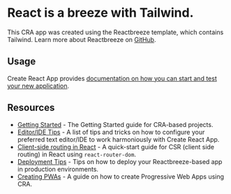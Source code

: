 # React is a breeze with Tailwind.
This CRA app was created using the Reactbreeze template, which contains Tailwind. Learn more about Reactbreeze on [GitHub](https://github.com/hydrabank/cra-template-reactbreeze).

## Usage

Create React App provides [documentation on how you can start and test your new application](https://create-react-app.dev/docs/available-scripts).

## Resources
- [Getting Started](https://create-react-app.dev/docs/getting-started) - The Getting Started guide for CRA-based projects.
- [Editor/IDE Tips](https://create-react-app.dev/docs/setting-up-your-editor) - A list of tips and tricks on how to configure your preferred text editor/IDE to work harmoniously with Create React App.
- [Client-side routing in React](https://reactrouter.com/web/guides/quick-start) - A quick-start guide for CSR (client side routing) in React using `react-router-dom`.
- [Deployment Tips](https://create-react-app.dev/docs/deployment) - Tips on how to deploy your Reactbreeze-based app in production environments.
- [Creating PWAs](https://facebook.github.io/create-react-app/docs/making-a-progressive-web-app) - A guide on how to create Progressive Web Apps using CRA.
